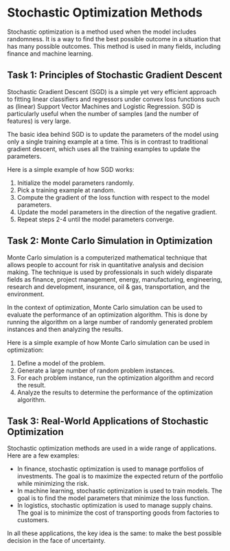 # Stochastic Optimization Methods

Stochastic optimization is a method used when the model includes randomness. It is a way to find the best possible outcome in a situation that has many possible outcomes. This method is used in many fields, including finance and machine learning.

## Task 1: Principles of Stochastic Gradient Descent

Stochastic Gradient Descent (SGD) is a simple yet very efficient approach to fitting linear classifiers and regressors under convex loss functions such as (linear) Support Vector Machines and Logistic Regression. SGD is particularly useful when the number of samples (and the number of features) is very large.

The basic idea behind SGD is to update the parameters of the model using only a single training example at a time. This is in contrast to traditional gradient descent, which uses all the training examples to update the parameters.

Here is a simple example of how SGD works:

1. Initialize the model parameters randomly.
2. Pick a training example at random.
3. Compute the gradient of the loss function with respect to the model parameters.
4. Update the model parameters in the direction of the negative gradient.
5. Repeat steps 2-4 until the model parameters converge.

## Task 2: Monte Carlo Simulation in Optimization

Monte Carlo simulation is a computerized mathematical technique that allows people to account for risk in quantitative analysis and decision making. The technique is used by professionals in such widely disparate fields as finance, project management, energy, manufacturing, engineering, research and development, insurance, oil & gas, transportation, and the environment.

In the context of optimization, Monte Carlo simulation can be used to evaluate the performance of an optimization algorithm. This is done by running the algorithm on a large number of randomly generated problem instances and then analyzing the results.

Here is a simple example of how Monte Carlo simulation can be used in optimization:

1. Define a model of the problem.
2. Generate a large number of random problem instances.
3. For each problem instance, run the optimization algorithm and record the result.
4. Analyze the results to determine the performance of the optimization algorithm.

## Task 3: Real-World Applications of Stochastic Optimization

Stochastic optimization methods are used in a wide range of applications. Here are a few examples:

- In finance, stochastic optimization is used to manage portfolios of investments. The goal is to maximize the expected return of the portfolio while minimizing the risk.
- In machine learning, stochastic optimization is used to train models. The goal is to find the model parameters that minimize the loss function.
- In logistics, stochastic optimization is used to manage supply chains. The goal is to minimize the cost of transporting goods from factories to customers.

In all these applications, the key idea is the same: to make the best possible decision in the face of uncertainty.